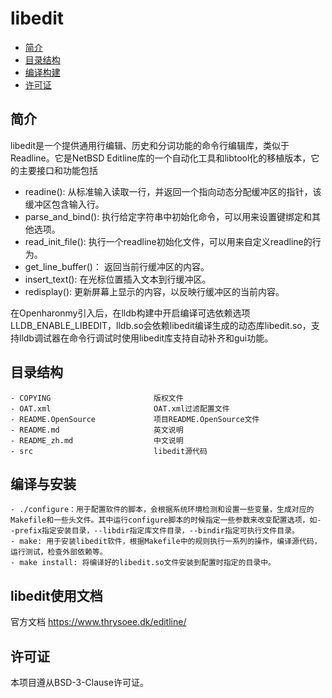 # libedit<a name="ZH-CN_TOPIC_0000001106844024"></a>

- [简介](#section11660541593)
- [目录结构](#section367519246426)
- [编译构建](#section137768191623)
- [许可证](#section126611612164217)

## 简介<a name="section11660541593"></a>

libedit是一个提供通用行编辑、历史和分词功能的命令行编辑库，类似于Readline。它是NetBSD Editline库的一个自动化工具和libtool化的移植版本，它的主要接口和功能包括
- readine(): 从标准输入读取一行，并返回一个指向动态分配缓冲区的指针，该缓冲区包含输入行。
- parse_and_bind(): 执行给定字符串中初始化命令，可以用来设置键绑定和其他选项。
- read_init_file(): 执行一个readline初始化文件，可以用来自定义readline的行为。
- get_line_buffer()： 返回当前行缓冲区的内容。
- insert_text(): 在光标位置插入文本到行缓冲区。
- redisplay(): 更新屏幕上显示的内容，以反映行缓冲区的当前内容。

在Openharonmy引入后，在lldb构建中开启编译可选依赖选项LLDB_ENABLE_LIBEDIT，lldb.so会依赖libedit编译生成的动态库libedit.so，支持lldb调试器在命令行调试时使用libedit库支持自动补齐和gui功能。
## 目录结构<a name="section367519246426"></a>
```
- COPYING                       版权文件
- OAT.xml                       OAT.xml过滤配置文件
- README.OpenSource             项目README.OpenSource文件
- README.md                     英文说明
- README_zh.md                  中文说明
- src                           libedit源代码
```
## 编译与安装<a name="section137768191623"></a>

```
- ./configure：用于配置软件的脚本，会根据系统环境检测和设置一些变量，生成对应的Makefile和一些头文件。其中运行configure脚本的时候指定一些参数来改变配置选项，如--prefix指定安装目录，--libdir指定库文件目录，--bindir指定可执行文件目录。
- make: 用于安装libedit软件，根据Makefile中的规则执行一系列的操作，编译源代码，运行测试，检查外部依赖等。
- make install: 将编译好的libedit.so文件安装到配置时指定的目录中。
```
## libedit使用文档
官方文档  https://www.thrysoee.dk/editline/


## 许可证<a name="section126611612164217"></a>

本项目遵从BSD-3-Clause许可证。
